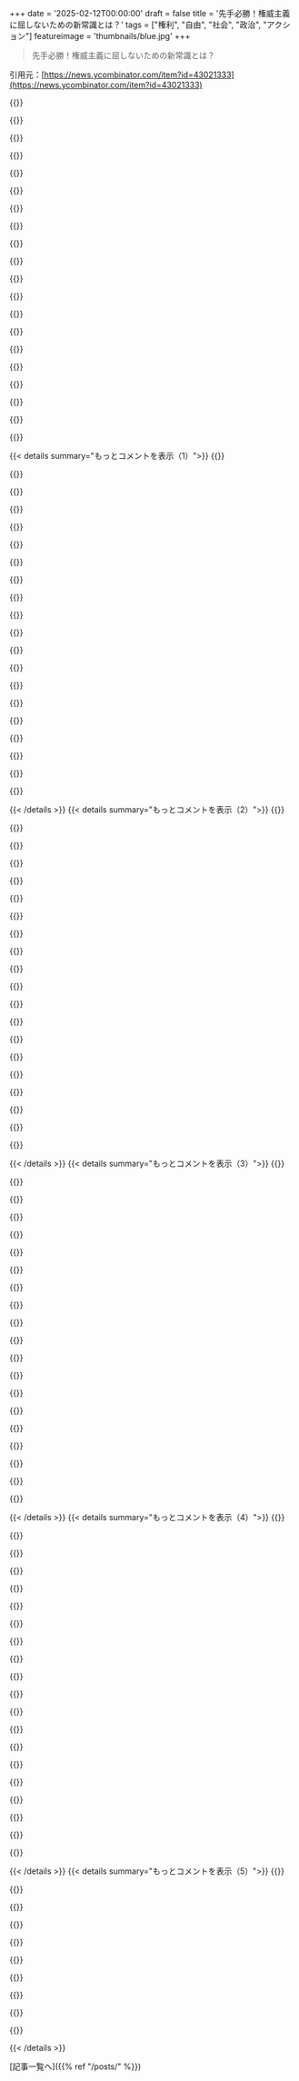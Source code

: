+++
date = '2025-02-12T00:00:00'
draft = false
title = '先手必勝！権威主義に屈しないための新常識とは？'
tags = ["権利", "自由", "社会", "政治", "アクション"]
featureimage = 'thumbnails/blue.jpg'
+++

> 先手必勝！権威主義に屈しないための新常識とは？

引用元：[https://news.ycombinator.com/item?id=43021333](https://news.ycombinator.com/item?id=43021333)

{{<matomeQuote body="Timothy SnyderのBloodlandsは本当に brutal な本で、リベラル民主主義の大切さを教えてくれた。独裁者の下で、悲劇がどれほど悪化するかを実感する。歴史を学ぶ patience がなかった若い頃とは違って、今は人間を理解することばかりに没頭しちゃってる。" userName="epistasis" createdAt="2025-02-12T03:19:24" color="#ff5733">}}

{{<matomeQuote body="Snyderの著作は、政府を理解する上で根本的に考え方を変えるきっかけになった。現在の地政学を理解するためにはThe Road to Unfreedomもおすすめ。" userName="chemeril" createdAt="2025-02-12T03:27:08" color="#ff5c5c">}}

{{<matomeQuote body="もう少し詳しく教えてくれない？理解がどう変わったのか、知りたい。" userName="ModernMech" createdAt="2025-02-12T04:24:18" color="">}}

{{<matomeQuote body="自分自身の見解として、ナチズムは一社会の異常事態だと思ってたけど、同じ地域で起きた他の虐待を知ることで、政治的表現とその影響の違いが見えてきた。Stalinの下でのホロドモールなど、悲惨な出来事が広がっていたことが分かった。意思表明が弾圧され、真実を追求することが困難になると、惨劇が生まれるんだなと。" userName="epistasis" createdAt="2025-02-12T19:49:31" color="#ff5733">}}

{{<matomeQuote body="返信ありがとう、すごく納得できる。政治活動をカルトとして捉えると、異なる理念やプロジェクトが同じ破壊につながる理由がわかるよね。" userName="ModernMech" createdAt="2025-02-13T02:24:23" color="">}}

{{<matomeQuote body="歴史を学ぶことを重視するようになった。AIが急速に進化する中で、人類の歴史に触れることが重要だと感じている。少し混乱してるかも。" userName="qntmfred" createdAt="2025-02-12T03:55:15" color="">}}

{{<matomeQuote body="時間が加速しているように感じる。昔は法律がテクノロジーについていけなかったけど、今は社会が技術に追いつけていない気がする。" userName="me_me_me" createdAt="2025-02-12T08:07:58" color="">}}

{{<matomeQuote body="社会はもう30年も遅れている。特にソーシャルメディアの負の影響に対する対応が遅いのは問題だ。" userName="trilbyglens" createdAt="2025-02-12T18:54:21" color="#ff5c5c">}}

{{<matomeQuote body="今の時代に目覚めた技術があったら、あまり人間を助けたいとは思わないかもね。" userName="__MatrixMan__" createdAt="2025-02-12T16:06:22" color="">}}

{{<matomeQuote body="あなたが言っているのは、もしかして、自分のこと？" userName="giardini" createdAt="2025-02-12T17:57:09" color="">}}

{{<matomeQuote body="いや、私たちは救われる価値があると思う。ただし、少し偏りがあるかもね。" userName="__MatrixMan__" createdAt="2025-02-13T04:30:35" color="">}}

{{<matomeQuote body="この本から学んだことを基に、今の状況を改善するために何ができると思う？" userName="sizzle" createdAt="2025-02-12T12:56:41" color="">}}

{{<matomeQuote body="Bloodlandsは独裁者がもたらす悲劇を描いた歴史書だ。著者の考えを述べた記事は未読だが、過去の経験から意思決定をすることが重要だと。" userName="epistasis" createdAt="2025-02-12T14:46:47" color="#38d3d3">}}

{{<matomeQuote body=">「Timothy SnyderのBloodlandsは本当に brutal な本で…」この本では、StalinとHitlerが引き起こした中央・東欧の大量虐殺について詳細に分析しているよね。国々の歴史についての教えが多く感じられた。" userName="throw0101d" createdAt="2025-02-12T03:24:08" color="#ff5733">}}

{{<matomeQuote body=">リベラル民主主義の大切さを教えてくれた。独裁者の下で、悲劇がどれほど悪化するかを実感する。" userName="suraci" createdAt="2025-02-12T03:59:52" color="#38d3d3">}}

{{<matomeQuote body="1940年のドイツにも似たような言葉があったのかな？歴史を学ぶことが大事なのは、暴力を正当化する体制とそうでない体制の違いがはっきりするからだよね。" userName="JumpCrisscross" createdAt="2025-02-12T04:24:00" color="#45d325">}}

{{<matomeQuote body="歴史を学んでわかったのは、暴力は支配階級の基本的な政治手段だってこと。アメリカの歴史でも見られることだと思うけど、もっと深く理解する必要があると思う。" userName="suraci" createdAt="2025-02-12T04:43:44" color="#ff5c5c">}}

{{<matomeQuote body="暴力は支配階級が政治目的を達成するための道具だよ。まさにウェーバー的な国家は暴力の独占によって定義されるからね。人々が暴力を使うというのとは全然違う。政治は市民の活動なのに、支配者と人々がその違いを理解しないと崩壊するんだ。" userName="JumpCrisscross" createdAt="2025-02-12T07:28:01" color="#45d325">}}

{{<matomeQuote body="“支配階級”という言葉の意味を誤解していると思う。ある国には一つの支配階級しかなくて、単一の存在じゃなくて異なる利益集団から成り立ってるんだ。実際の政治では、個人の目的は決定的な役割を果たすことはないよ。" userName="suraci" createdAt="2025-02-12T08:30:27" color="">}}

{{<matomeQuote body="支配階級のメンバーにはそれぞれ異なる動機があるってことを言いたいんだ。MLK Jr.やJFKとHooverは同じ時代に存在してたけど、ずいぶん違う利益を持ってたからね。政治家は時に権力を最大化しようとするけど、集団はそれを制約しようとするんだ。" userName="JumpCrisscross" createdAt="2025-02-12T19:34:01" color="#ff33a1">}}

{{< details summary="もっとコメントを表示（1）">}}
{{<matomeQuote body="それが、僕が支配階級は一つの単一的な存在じゃないと言った理由だよ。階級は政治的な派閥ではなく、全ての派閥は特定の社会階級に属するものなんだ。この考えはマルクス主義の古典的な誤解だね。" userName="suraci" createdAt="2025-02-15T08:14:55" color="">}}

{{<matomeQuote body="30年代、ドイツでは共産主義者が大きな恐怖の対象だったんだ。イタリア人はファシストと自称してたけど、ドイツ人はそうは思ってなかっただろうね。ファシズムを定義するのは難しいけど、ウムベルト・エコのUr-Fascismの特徴を信じてるよ。" userName="drewcoo" createdAt="2025-02-12T10:03:31" color="#38d3d3">}}

{{<matomeQuote body="こういう考えがリベラルな民主主義の人たちから出てくる理由は、他の国では政府に対する批判的な分析が許可されないからだと思うよ。" userName="SpicyLemonZest" createdAt="2025-02-12T04:20:02" color="">}}

{{<matomeQuote body="HNは特に洞察に満ちた人や記事に対して敬意を払ってるから、記事が注目されてるのは不思議じゃないよ。" userName="bearjaws" createdAt="2025-02-12T03:25:06" color="">}}

{{<matomeQuote body="“Hacker”という言葉は、シリコンバレーのスタートアップが資本主義や規制を”ハックする”ことを指してるんであって、以前の反体制的なハッカー文化のことじゃないんだ。" userName="NathanKP" createdAt="2025-02-12T03:39:51" color="">}}

{{<matomeQuote body="それは少し間違ってるよ。pg、rtm、tlbはMITやケンブリッジのハッカーシーンから出たんだから、そこではみんながそういう意味で言葉を使ってた。" userName="southernplaces7" createdAt="2025-02-12T07:04:02" color="">}}

{{<matomeQuote body="それから約8年経つけど、今日の出来事を指してるわけじゃないよ。昔の繰り返しって感じだね。" userName="krapp" createdAt="2025-02-12T19:57:56" color="">}}

{{<matomeQuote body="こういう投稿がHNのトップページに出てくるとちょっと驚くね。最近、政治的な投稿はどんどん埋もれていってたから。" userName="dang" createdAt="2025-02-14T20:17:47" color="">}}

{{<matomeQuote body="面白いことに、今やその投稿はフラグが立てられているみたいだね。ここでのハッカー精神って何だったんだろう。" userName="tbrownaw" createdAt="2025-02-12T04:41:49" color="#ff33a1">}}

{{<matomeQuote body="リベラルな民主主義の人たちがこういう見解を持つのは、他の国々は政府の批判的な分析を許可しない傾向があるからだと思う。" userName="idiotsecant" createdAt="2025-02-12T03:37:30" color="">}}

{{<matomeQuote body="今の政府が権威主義だって暗に言ってるのが政治的だよね。" userName="Panoramix" createdAt="2025-02-12T04:04:53" color="">}}

{{<matomeQuote body="左と右は民主主義の社会の特権だよね。民主主義と反民主主義は別の軸だから、記事の含意は現政府が権威主義かどうかは社会的抵抗の扱い方でわかるってこと。" userName="DavidPiper" createdAt="2025-02-12T04:17:13" color="#ff5733">}}

{{<matomeQuote body="今やみんなが情報発信者になったら、全てが政治的だよね。" userName="intended" createdAt="2025-02-12T05:36:48" color="">}}

{{<matomeQuote body="権威主義って結局政治じゃん？" userName="heavensteeth" createdAt="2025-02-12T04:07:57" color="">}}

{{<matomeQuote body="政治体制に抵抗することが政治じゃないってどういうこと？最近の人たちの「政治」って言葉の使い方に混乱してる。" userName="SpicyLemonZest" createdAt="2025-02-12T04:07:49" color="">}}

{{<matomeQuote body="あれ、すぐにダメになったね。フロントページにも出れなくなった。" userName="insane_dreamer" createdAt="2025-02-12T05:21:41" color="">}}

{{<matomeQuote body="Dangは自由な言論に対する適切なモデレーションの例だよね。" userName="tomrod" createdAt="2025-02-12T03:33:46" color="">}}

{{<matomeQuote body="モデレーターだったけど、コンテンツモデレーションの定義からいくと自由な言論とマッチするモデレーションは存在しない。全てのメディアで同じことが起こってる。耐えられる例外だらけになるし、4chanには住みたくない人が多い。" userName="intended" createdAt="2025-02-12T05:36:11" color="#38d3d3">}}

{{<matomeQuote body="pgが忙しいのかな？この件を見つけたら、ダブルプラスいい意見以外は抑え込むだろうね。" userName="steele" createdAt="2025-02-12T03:36:21" color="">}}

{{<matomeQuote body="この記事はナチスについてだから、これが政治的でなくて歴史的だと考えられてるのが現状を物語ってる。" userName="jayd16" createdAt="2025-02-12T03:46:41" color="#ff5c5c">}}


{{< /details >}}
{{< details summary="もっとコメントを表示（2）">}}
{{<matomeQuote body="もし特定の政府がナチスみたいな忠誠の粛清やナチスっぽい敬礼をしてなかったら、誰もナチスのような行動を引き合いに出さなかったかもしれないよ。" userName="insane_dreamer" createdAt="2025-02-12T05:43:53" color="#ff5c5c">}}

{{<matomeQuote body="終末論的な言説の危険性だね。特定のグループと人を常に比べると、そのグループについて話す時に、聞く側が差別的な意図を疑ってしまって、興味深い議論ができなくなっちゃう。" userName="tbrownaw" createdAt="2025-02-12T04:07:05" color="">}}

{{<matomeQuote body="ナチスの巧妙さだよね。人々はホロコーストのことを考えて驚くけど、ナチスは疑いの余地を武器にしてる。ヒトラーが権力を握る前は、彼の反ユダヤ主義は本心ではないって考えられてた。今のトランプも同じように極端な発言をしてるから、彼の言葉を素直に受け止めた方がいいよ。" userName="ModernMech" createdAt="2025-02-12T05:53:45" color="#38d3d3">}}

{{<matomeQuote body="他のグループがネオナチで、それが支配的な力になることもある。他の人たちには似てる部分があるけど、違うと言われると議論が終わっちゃう。こういう言説の価値もあるよね。" userName="intended" createdAt="2025-02-12T05:39:53" color="">}}

{{<matomeQuote body="それが唯一の抵抗法。でも、法の支配も声高に主張し続けることが重要だよ。タイムリーな話題だね。" userName="tomrod" createdAt="2025-02-12T03:14:49" color="">}}

{{<matomeQuote body="法の支配を声高に主張することを忘れないで。法律は人間が作るものだから、どんな人がその法律を作るかで意味が変わるかもしれない。" userName="penguin_booze" createdAt="2025-02-12T10:55:42" color="">}}

{{<matomeQuote body="”すべての個人の行動は、脳を通じて動機に変わって行動を引き起こす。市民社会のニーズは、国家の意志を通じて法律として正当性を得る。”ってルートヴィヒ・フェルバックが言ってた。" userName="suraci" createdAt="2025-02-15T07:09:22" color="">}}

{{<matomeQuote body="アメリカにおける法の支配は権力分立を指す。裁判所も無視はできない。法の支配は「誰も法の上にはいない」ってことだから、大事な点なんだ。" userName="tomrod" createdAt="2025-02-12T12:34:13" color="#ff5733">}}

{{<matomeQuote body="例えば、地元の共和党の市弁護士に法律を確認するよう頼むと、すぐに指令を比較して抗議することができる。" userName="ncr100" createdAt="2025-02-12T03:18:13" color="">}}

{{<matomeQuote body="時には面倒だと思うこともあるけど、権利を失う危険があるから、それをやらないといけない。" userName="blooalien" createdAt="2025-02-12T03:39:17" color="">}}

{{<matomeQuote body="賛成だよ。" userName="tomrod" createdAt="2025-02-12T03:44:29" color="">}}

{{<matomeQuote body="権利を行使することが面倒だとは思わないよ。衝突があればイライラするかもしれないけど、決して面倒ではない。" userName="tomrod" createdAt="2025-02-14T18:15:30" color="">}}

{{<matomeQuote body="そうだね。でも、失礼でひどいデモの方がもっと失礼でひどいことに出会うよりマシじゃない？" userName="intended" createdAt="2025-02-12T05:41:01" color="">}}

{{<matomeQuote body="デモや活動には、世間の反応をうまく扱うことが大事だよね。興味のない人を遠ざけるリスクがあるから。だから、僕はデモには行かないし、活動は控えてる。" userName="pyuser583" createdAt="2025-02-12T05:50:55" color="">}}

{{<matomeQuote body="それぞれの役割があるよね。活動家は活動家であるべきだし、失礼な行動で意識を高めるスペースが必要なこともある。" userName="intended" createdAt="2025-02-12T06:21:47" color="#38d3d3">}}

{{<matomeQuote body="人民の正当性に反することをするなら、勝手にルールを貫くのは無理だろ。それより、もっと根本的な正当性を主張しないと。最近の選挙結果をみたら、正当性がどんどん悪化している。" userName="tehjoker" createdAt="2025-02-12T03:22:18" color="#785bff">}}

{{<matomeQuote body="いや…抗うための唯一の方法じゃないし。WW2が法の支配を主張することで勝ったなんて聞いたことないよ。" userName="kouru225" createdAt="2025-02-12T04:06:46" color="">}}

{{<matomeQuote body="ムッソリーニもこうした激しい攻撃でひっくり返されたんだよ。" userName="tdeck" createdAt="2025-02-12T04:36:55" color="">}}

{{<matomeQuote body="うーん、指摘されてしまったね。だから、民兵を呼んだり、ファシストを訴えたり、教育やメディアの透明性を確保することが大事だと思う。" userName="tomrod" createdAt="2025-02-12T04:14:49" color="#38d3d3">}}

{{<matomeQuote body="ある視点から見ると、連合軍の戦争は法の支配を強く主張する戦いだったと言えるかも。" userName="chasing" createdAt="2025-02-12T04:34:50" color="">}}


{{< /details >}}
{{< details summary="もっとコメントを表示（3）">}}
{{<matomeQuote body="これ、すごいね。良い視点だと思う。" userName="tomrod" createdAt="2025-02-12T04:50:36" color="#45d325">}}

{{<matomeQuote body="なんで今、これが重要なの？" userName="bigdict" createdAt="2025-02-12T03:18:04" color="">}}

{{<matomeQuote body="GoogleとAppleが、誰も求めてないのにある海域の名前を変更したんだ。そんなの、当地の人たちの支持もないし、ただの権力を誇示する道化だよ。" userName="nickthegreek" createdAt="2025-02-12T03:22:50" color="#ff5733">}}

{{<matomeQuote body="最近のシステムの乱用の良い例だね。国民を代表するなら、法律に従うべきだよ。" userName="tomrod" createdAt="2025-02-12T03:24:55" color="#ff5733">}}

{{<matomeQuote body="法律を変えれば、何でもできるよ。例えば、不要な1セント硬貨を廃止することだって。" userName="throw0101d" createdAt="2025-02-12T03:32:20" color="">}}

{{<matomeQuote body="トランプやマスクがやってる間違ったことの中で、湾の名前を変えることは一番大したことじゃないかも。でも、権力を示す強いシグナルではある。" userName="insane_dreamer" createdAt="2025-02-12T03:34:44" color="">}}

{{<matomeQuote body="それに加えて、“想像していたよりも petty だ”というシグナルも送ってるよね。大人はどこにいる？" userName="JKCalhoun" createdAt="2025-02-12T03:44:22" color="#45d325">}}

{{<matomeQuote body="死んでるね。片方はFox News＋共和党のオーウェル的国家、もう片方は注目を競うメディア。" userName="intended" createdAt="2025-02-12T05:43:47" color="">}}

{{<matomeQuote body="それほんとにそうなの？彼は同じ名前じゃないから湾での掘削を承認できるってのが彼のアイデアみたい。バイデンの掘削禁止を逆手に取ろうとしてるかもね...結果はどうなるか見ものだ。" userName="weaksauce" createdAt="2025-02-12T03:40:45" color="">}}

{{<matomeQuote body="その視点は面白いね。ただ、彼はアラスカと同じように掘削禁止を逆転するために大統領令を出せると思うから、メキシコ湾の名前を変える必要はないと思うよ。" userName="insane_dreamer" createdAt="2025-02-12T05:20:48" color="">}}

{{<matomeQuote body="笑った、まるで反転したRip Van Winkleだね。寝て起きたら王政への反乱なんてなかったかのよう。" userName="ModernMech" createdAt="2025-02-12T03:53:48" color="">}}

{{<matomeQuote body="ミルグラムはそう見つけたけど、それは彼が見つけたかったからだ。他の人はその実験から異なることを見つけてるよ。" userName="readthenotes1" createdAt="2025-02-12T03:20:36" color="">}}

{{<matomeQuote body="ミルグラムの分析から感じるのは、実際には元々言われていたほど多くの人が従ったわけじゃない。でも、たった一人でも従おうとしたことは重い意味を持つよ。実際の状況だと、彼らは国家のエージェントや企業の従業員で、命を守るために従うことに依存してる場合が多いから、従う率は相当高くなると思う。人は権威に簡単に操られる。" userName="kmoser" createdAt="2025-02-12T03:37:20" color="#ff5733">}}

{{<matomeQuote body="むしろ、この研究は人々が大文字のScienceへの信念によって簡単に操られることを示してる。" userName="readthenotes1" createdAt="2025-02-12T20:06:56" color="">}}

{{<matomeQuote body="批判的分析や深みを加えるリンクをありがとう。こういうコメントがあるから、私はHacker Newsに戻ってくる。" userName="throwaway519" createdAt="2025-02-12T03:38:13" color="#ff5733">}}

{{<matomeQuote body="これがHacker Newsで一位になったのはすごい！この読者たちの政治観は本当に面白い。" userName="psb" createdAt="2025-02-12T03:24:49" color="">}}

{{<matomeQuote body="このサイトはHacker News。ハッカーは一般的に権威主義を好まない。驚いたら、ハッカーのハウトゥーを読むといい。「ハッカーは本質的に反権威主義だ。命令を出せる人間がいると、興味を持っている問題を解決できなくなるからだ」ってね。ハッカーとクラッカーの違いもあって、最近はTech-broと呼ばれる。" userName="moobsen" createdAt="2025-02-12T03:45:05" color="#785bff">}}

{{<matomeQuote body="確かに、ここには強い反権威主義を持つハッカーがいるけど、中には権力に従う自己中心的なテクノエリートもいる。ただのマーケティング用語で、真の精神を反映していない場合もある。" userName="southernplaces7" createdAt="2025-02-12T07:03:00" color="">}}

{{<matomeQuote body=">ハッカーは一般的に権威主義を好まない。<br>反対意見。ハッカーが反権威主義的な傾向があるのは確かだけど、CEOや技術リーダーの権威主義に賛成する人が多いのに失望する。Tech-broの連中が民主主義を無視するのは偶然じゃない。ここは反権威主義に傾いてるとは言えない。" userName="unsui" createdAt="2025-02-12T03:54:18" color="#785bff">}}

{{<matomeQuote body="ちょっと待って。古いOSが起動してシステムチェックを終えるのに時間がかかるんだ。昔のことを思い出せる素晴らしいビデオを見つけたよ。人々は変化を促す話やアイデアが必要だ。" userName="intended" createdAt="2025-02-12T05:51:35" color="">}}


{{< /details >}}
{{< details summary="もっとコメントを表示（4）">}}
{{<matomeQuote body="残念ながら、今のハッカー文化は20年前とは違う。主流になりすぎて、ルールに従ってハックする方向に行っている。今は少数派だけど、その証拠がこの記事のフラグ付けだと思う。議論が穏やかだから、フィルターを通ると思ったんだけど。" userName="throwaways01342" createdAt="2025-02-12T08:02:20" color="">}}

{{<matomeQuote body=">ハッカーは一般的に権威主義を好まない。<br>例外もある。自分の信念に合えば、権威主義を受け入れるハッカーもいる。真の擁護者は、異なる意見を持つ人々の自由のために立ち上がる小さな少数派だ。" userName="ekianjo" createdAt="2025-02-12T03:53:57" color="">}}

{{<matomeQuote body="100％同意。ハッキングは本質的に反権威主義で、ビジネスを始めて雇われた奴隷から脱するのもそう。でも、政治システムに手を加えることを「クラッキング」と考えるのは賛同できない。政治は最も停滞しているから、ハッカーがそれを変える。そこのハッカーが「ホワイトハット」か「ブラックハット」かが問題だ。" userName="NathanKP" createdAt="2025-02-12T03:59:24" color="#38d3d3">}}

{{<matomeQuote body=">ハッカーは一般的に権威主義を好まない。<br>反論：ここにはトランプやエロンを支持する投稿者が多い。Doge軍に参加している「ハッカー」もいるし。" userName="Trasmatta" createdAt="2025-02-12T03:55:11" color="">}}

{{<matomeQuote body="「プラネットをハックする」と言った時、彼らが官僚制を転覆して技術的進歩を加速することを想像していなかったのか疑問に思う。" userName="jazzyjackson" createdAt="2025-02-12T04:38:41" color="">}}

{{<matomeQuote body="ハッカーの精神は決して独裁国家を築くものではなかった。" userName="Trasmatta" createdAt="2025-02-12T05:10:42" color="">}}

{{<matomeQuote body=">ハッカーは一般的に権威主義を好まない。<br>BOFHはかなりの権威主義者で、称賛されたキャラクターだ。" userName="tbrownaw" createdAt="2025-02-12T04:10:54" color="">}}

{{<matomeQuote body="HNはリバタリアン傾向があり、厳格に守れば反権威主義になる。自由を信じる人はファシズムや権威主義に反対すべき。" userName="cogman10" createdAt="2025-02-12T03:54:00" color="#ff33a1">}}

{{<matomeQuote body="リバタリアニズムはポッパーの逆説に対するチェックやバランスの欠如に繋がる。それは権威主義が生まれる要因だ。" userName="Fnoord" createdAt="2025-02-12T14:37:10" color="">}}

{{<matomeQuote body="すべてのリバタリアン哲学がそうではない。政府の警察には疑念を抱きつつも、政府に対する執行機関には疑問を呈さない場合もある。権威主義には強力な警察が必要だ。" userName="cogman10" createdAt="2025-02-12T16:54:11" color="">}}

{{<matomeQuote body="リバタリアニズムとアナルコキャピタリズムはほぼ同じこと。政府がないと犯罪組織が生まれる。もし警察を外注したらどうなる？それに、軍があれば戒厳令を宣言できるし、軍を使うことができる。" userName="Fnoord" createdAt="2025-02-13T13:31:41" color="">}}

{{<matomeQuote body="ハッカーは一般的に権威主義が嫌いだよね。しかも昔のハッカーはアナーキズムと結びついてたかもしれないけど、今の“tech bros”はお金の方が大事そう。HNも後者に寄ってる気がするけど、どちらにも当てはまらない人も多いよ。" userName="insane_dreamer" createdAt="2025-02-12T05:41:01" color="">}}

{{<matomeQuote body="確かにお金は素晴らしい第二の愛だね。でも、元祖を思い出すのはみんなの個人的な旅の一部だよ。最終的に何を思い出して選ぶかはそれぞれの自由だし。" userName="intended" createdAt="2025-02-12T05:46:58" color="">}}

{{<matomeQuote body="皮肉なことにESRは権威主義側に付いてるみたいだけど、そういう人が多いから驚きじゃないよね。彼は2000年代にハッカーの精神を失ったと思うな。最近のツイートで、＞“我々（トランプに投票した大多数）はもはや人種差別の accusations なんて気にしない。”って言ってた。政府の解体に関しては、彼は「間違っている。私はこれに投票した」とも言ってた。ESRはハッカーじゃなくて、ただの普通のリバタリアンだよ。" userName="mmastrac" createdAt="2025-02-12T03:49:59" color="#ff33a1">}}

{{<matomeQuote body="ESRはハッカーではなく普通のリバタリアンだという意見には反論があるよ。彼の意見が嫌いかもしれないけど、ハッカーの定義には間違いなく当てはまる。" userName="anonfordays" createdAt="2025-02-12T09:00:43" color="">}}

{{<matomeQuote body="ESRが権威主義側にいるってのは、あんまり驚かない。彼が過去に若い黒人男性を mortal threat と表現したり、911の報復としてイスラム世界を核で制圧することを提唱してたのも覚えてる。トランプの支持者ってのには驚くかもしれないけど、トランプは彼にとってはむしろ穏健だろうね。リバタリアンをそういう風に言わないであげて。彼らはおかしな考えを持つこともあるけど、それが人種差別的だとは限らないから。" userName="snickerbockers" createdAt="2025-02-12T12:38:24" color="#ff5c5c">}}

{{<matomeQuote body="著者のティモシー・スナイダーについて詳しい情報：ティモシー・デイビッド・スナイダー（1969年生まれ）は、中央・東ヨーロッパ、ソ連、ホロコーストの歴史に特化したアメリカの歴史家だよ。彼はイェール大学の歴史学のリチャード・C・レビン教授で、ウィーンの人文学研究所の常勤研究者でもある。いくつかの書籍を執筆していて、ベストセラーとされるものも多い。『Do Not Obey In Advance』は彼の『On Tyranny』の第一章だ。" userName="throw0101d" createdAt="2025-02-12T03:23:10" color="#45d325">}}

{{<matomeQuote body="面白いね、この投稿は今、シャドウバンされてるのかな？自分のにはフロントページの真ん中あたりに出てくるけど、ログアウトだと全く表示されない。" userName="pabs3" createdAt="2025-02-12T04:29:35" color="">}}

{{<matomeQuote body="人々は非常に階層的で、みんなが法律の前で平等な民主主義の考えは本質的にそれと矛盾してると思う。" userName="anal_reactor" createdAt="2025-02-12T08:54:43" color="">}}

{{<matomeQuote body="ティモシー・スナイダーによる権威主義に関する二十の教訓：" userName="zfg" createdAt="2025-02-12T14:28:00" color="">}}


{{< /details >}}
{{< details summary="もっとコメントを表示（5）">}}
{{<matomeQuote body="これは良さそうだけど、誰かを殺すように頼まれる可能性はかなり低いよね。例えば、ワクチンに hesitant な人に医療を与えるかどうか決める政府の役人になったとき、あなたは本当に国家に逆らうのか？それが大義のための許容できる権威主義だと考えるのか？また、国家が違法移民を報告することを要求したら、あなたは従わないのか？法と権威主義の線引きはどこなのか？" userName="aeternum" createdAt="2025-02-12T03:29:58" color="#ff33a1">}}

{{<matomeQuote body="＞国家が LinkedInやHNのプロフィールに pronouns を記載することを求めたら、あなたは従わないのか？”正しい。法律により、私の自由な言論の権利を侵害してるから、それを訴えることができる。今、その制度が試されてる最中だよ。" userName="tomrod" createdAt="2025-02-12T03:38:49" color="">}}

{{<matomeQuote body="すでに反応したけど、このコメント大好きだわ。世界中でも中間管理職や管理者は権利の徐々な侵害の進行を遅らせるのが得意だよね。" userName="tomrod" createdAt="2025-02-12T03:44:06" color="#ff5733">}}

{{<matomeQuote body="その時点で、もしその命令が実行される危険があるなら、もう終わってる。要は、先に従うことで権威主義者を強くさせちゃうんだ。<br>追記:でも、ワクチン義務に従うのは滑りやすい坂のスタートとしては良くないよ。" userName="skulk" createdAt="2025-02-12T03:31:57" color="#785bff">}}

{{<matomeQuote body="権威主義は命令が実際に実行されなくても起こると思ってるの？それは珍しい見解だね。いずれにしても、どのラインを引くつもりなの？具体的に何を拒否して権威主義を防ぐの？" userName="aeternum" createdAt="2025-02-12T17:31:09" color="">}}

{{<matomeQuote body="最初に来たのは、メールの署名にあたる代名詞のない人々だった。私は声を挙げなかった、だって私はその人たちじゃなかったから。" userName="rhinoceraptor" createdAt="2025-02-12T04:25:13" color="">}}

{{<matomeQuote body="ワクチン未接種者のための病院のケアについて話してたのを覚えてないの？" userName="idunnoman1222" createdAt="2025-02-12T04:31:54" color="">}}

{{<matomeQuote body="彼が言ってるのはワクチンの義務のことじゃないかな。" userName="gruez" createdAt="2025-02-12T03:34:05" color="">}}

{{<matomeQuote body="「権威に従うことが本能としての義務」と「権威主義者の政治的目標に同意し、思ってた通りに支配されること」は違うよね。これらの記事やアメリカのガバナンスに対するフラストレーションは、プロフェッショナル・マネージャリー・クラスが一般的な支持を持つところを理解していないことから来てると感じる。アメリカが銃の圧力で統制されてることに気づかないなんて、意識が足りない。<br>例えば、ストリートギャングはどんな政権を好むと思う？ホワイトカラー犯罪者は？警官は？" userName="quacked" createdAt="2025-02-12T03:37:13" color="#45d325">}}

{{<matomeQuote body="多くの人は、自分に同意する権威的なものを望んでるのは意外でもなんでもない。興味深いのは、その衝動が抑えられること。みんな反対側にもその力を持たせたくないことを理解してるから。情報環境が、他の側がその権力を持っていて、使っていると信じ込ませていて、問題がエスカレートしまうんだ。" userName="eightysixfour" createdAt="2025-02-12T03:48:12" color="#45d325">}}


{{< /details >}}


[記事一覧へ]({{% ref "/posts/" %}})
